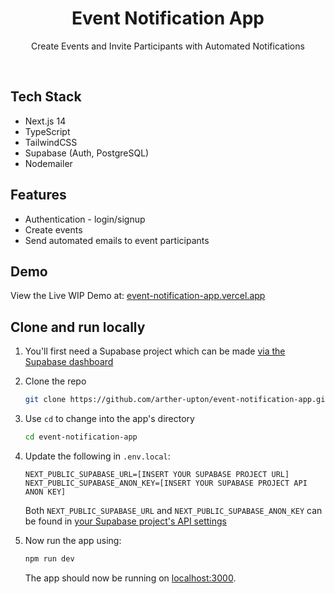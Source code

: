 
<h1 align="center">Event Notification App</h1>

<p align="center">
 Create Events and Invite Participants with Automated Notifications
</p>

<br/>

## Tech Stack

- Next.js 14
- TypeScript
- TailwindCSS
- Supabase (Auth, PostgreSQL)
- Nodemailer

## Features

- Authentication - login/signup
- Create events
- Send automated emails to event participants

## Demo

View the Live WIP Demo at: [event-notification-app.vercel.app](https://event-notification-app.vercel.app/)

## Clone and run locally

1. You'll first need a Supabase project which can be made [via the Supabase dashboard](https://database.new)

2. Clone the repo

   ```bash
   git clone https://github.com/arther-upton/event-notification-app.git
   ```

3. Use `cd` to change into the app's directory

   ```bash
   cd event-notification-app
   ```

4. Update the following in `.env.local`:

   ```
   NEXT_PUBLIC_SUPABASE_URL=[INSERT YOUR SUPABASE PROJECT URL]
   NEXT_PUBLIC_SUPABASE_ANON_KEY=[INSERT YOUR SUPABASE PROJECT API ANON KEY]
   ```

   Both `NEXT_PUBLIC_SUPABASE_URL` and `NEXT_PUBLIC_SUPABASE_ANON_KEY` can be found in [your Supabase project's API settings](https://app.supabase.com/project/_/settings/api)

5. Now run the app using:

   ```bash
   npm run dev
   ```

   The app should now be running on [localhost:3000](http://localhost:3000/).
